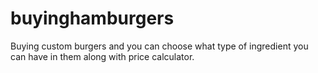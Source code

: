 # buyinghamburgers
Buying custom burgers and you can choose what type of ingredient you can have in them along with price calculator.
